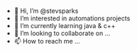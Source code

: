 - 👋 Hi, I’m @stevsparks
- 👀 I’m interested in automations projects
- 🌱 I’m currently learning java & c++
- 💞️ I’m looking to collaborate on ...
- 📫 How to reach me ...

<!---
stevsparks/stevsparks is a ✨ special ✨ repository because its `README.md` (this file) appears on your GitHub profile.
You can click the Preview link to take a look at your changes.
--->
